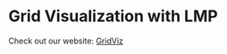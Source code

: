# Grid Visualization with LMP

Check out our website: <a href="https://kaicheng0824.github.io/QGIS.github.io/#8/32.944/-116.305">GridViz<a>
